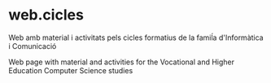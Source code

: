 # web.cicles
Web amb material i activitats pels cicles formatius de la famiĺa d'Informàtica i Comunicació

Web page with material and activities for the Vocational and Higher Education Computer Science studies
